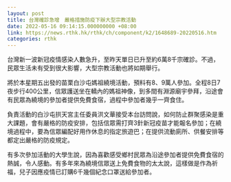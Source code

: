 ```yaml
---
layout: post
title: 台灣確診急增　嚴格措施防疫下辦大型宗教活動
date: 2022-05-16 09:14:15.000000000 +08:00
link: https://news.rthk.hk/rthk/ch/component/k2/1648689-20220516.htm
categories: rthk
---
```


台灣新一波新冠疫情感染人數急升，至昨天單日已升至約6萬8千宗確診。不過，民眾生活未有受到很大影響，大型宗教活動也將如期舉行。

將於本星期五出發的苗栗白沙屯媽祖繞境活動，預料有8、9萬人參加。全程8日7夜步行400公里，信眾護送坐在轎內的媽祖神像，到多間有淵源廟宇參拜，沿途會有民眾為繞境的參加者提供免費食宿，過程中參加者幾乎一齊食住。

負責活動的白沙屯拱天宮主任委員洪文華接受本台訪問說，如何防止群聚感染是重大課題，會有嚴格的防疫安排，包括信眾需打齊3針新冠疫苗才能報名參加；在繞境過程中，要為信眾編配好用作休息的指定旅遊巴；在提供流動廁所、供餐安排等都定出嚴格的防疫規定。

有多次參加活動的大學生說，因為喜歡感受鄉村民眾為沿途參加者提供免費食宿的熱誠，令人感動。有多年來為繞境信眾送上免費食物的太太說，這樣做是作為祈福，兒子因應疫情已訂購6千幾個紀念口罩送給參加者。
